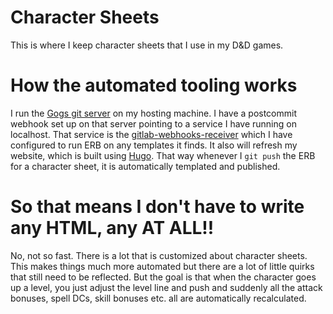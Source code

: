 # Character Sheets

This is where I keep character sheets that I use in my D&D games.  

# How the automated tooling works

I run the [Gogs git server](https://gogs.io) on my hosting machine.  I have a
postcommit webhook set up on that server pointing to a service I have running on
localhost.  That service is the
[gitlab-webhooks-receiver](https://github.com/shawn-sterling/gitlab-webhook-receiver)
which I have configured to run ERB on any templates it finds.  It also will
refresh my website, which is built using [Hugo](https://gohugo.io/).  That way
whenever I `git push` the ERB for a character sheet, it is automatically
templated and published.

# So that means I don't have to write any HTML, any AT ALL!!

No, not so fast.  There is a lot that is customized about character sheets.
This makes things much more automated but there are a lot of little quirks that
still need to be reflected.  But the goal is that when the character goes up a
level, you just adjust the level line and push and suddenly all the attack
bonuses, spell DCs, skill bonuses etc. all are automatically recalculated.
